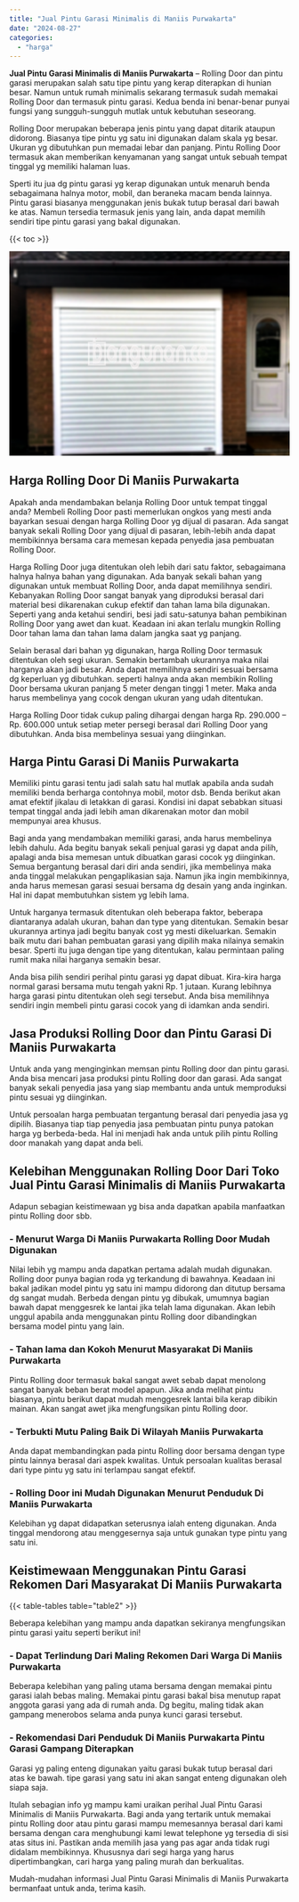 ```yaml
---
title: "Jual Pintu Garasi Minimalis di Maniis Purwakarta"
date: "2024-08-27"
categories: 
  - "harga"
---
```


**Jual Pintu Garasi Minimalis di Maniis Purwakarta** – Rolling Door dan pintu garasi merupakan salah satu tipe pintu yang kerap diterapkan di hunian besar. Namun untuk rumah minimalis sekarang termasuk sudah memakai Rolling Door dan termasuk pintu garasi. Kedua benda ini benar-benar punyai fungsi yang sungguh-sungguh mutlak untuk kebutuhan seseorang.

Rolling Door merupakan beberapa jenis pintu yang dapat ditarik ataupun didorong. Biasanya tipe pintu yg satu ini digunakan dalam skala yg besar. Ukuran yg dibutuhkan pun memadai lebar dan panjang. Pintu Rolling Door termasuk akan memberikan kenyamanan yang sangat untuk sebuah tempat tinggal yg memiliki halaman luas.

Sperti itu jua dg pintu garasi yg kerap digunakan untuk menaruh benda sebagaimana halnya motor, mobil, dan beraneka macam benda lainnya. Pintu garasi biasanya menggunakan jenis bukak tutup berasal dari bawah ke atas. Namun tersedia termasuk jenis yang lain, anda dapat memilih sendiri tipe pintu garasi yang bakal digunakan.

{{< toc >}}

![Jual Pintu Garasi Minimalis di Maniis Purwakarta](/images/pintu-garasi-69.png)

## Harga Rolling Door Di Maniis Purwakarta

Apakah anda mendambakan belanja Rolling Door untuk tempat tinggal anda? Membeli Rolling Door pasti memerlukan ongkos yang mesti anda bayarkan sesuai dengan harga Rolling Door yg dijual di pasaran. Ada sangat banyak sekali Rolling Door yang dijual di pasaran, lebih-lebih anda dapat membikinnya bersama cara memesan kepada penyedia jasa pembuatan Rolling Door.

Harga Rolling Door juga ditentukan oleh lebih dari satu faktor, sebagaimana halnya halnya bahan yang digunakan. Ada banyak sekali bahan yang digunakan untuk membuat Rolling Door, anda dapat memilihnya sendiri. Kebanyakan Rolling Door sangat banyak yang diproduksi berasal dari material besi dikarenakan cukup efektif dan tahan lama bila digunakan. Seperti yang anda ketahui sendiri, besi jadi satu-satunya bahan pembikinan Rolling Door yang awet dan kuat. Keadaan ini akan terlalu mungkin Rolling Door tahan lama dan tahan lama dalam jangka saat yg panjang.

Selain berasal dari bahan yg digunakan, harga Rolling Door termasuk ditentukan oleh segi ukuran. Semakin bertambah ukurannya maka nilai harganya akan jadi besar. Anda dapat memilihnya sendiri sesuai bersama dg keperluan yg dibutuhkan. seperti halnya anda akan membikin Rolling Door bersama ukuran panjang 5 meter dengan tinggi 1 meter. Maka anda harus membelinya yang cocok dengan ukuran yang udah ditentukan.

Harga Rolling Door tidak cukup paling dihargai dengan harga Rp. 290.000 – Rp. 600.000 untuk setiap meter persegi berasal dari Rolling Door yang dibutuhkan. Anda bisa membelinya sesuai yang diinginkan.

## Harga Pintu Garasi Di Maniis Purwakarta

Memiliki pintu garasi tentu jadi salah satu hal mutlak apabila anda sudah memiliki benda berharga contohnya mobil, motor dsb. Benda berikut akan amat efektif jikalau di letakkan di garasi. Kondisi ini dapat sebabkan situasi tempat tinggal anda jadi lebih aman dikarenakan motor dan mobil mempunyai area khusus.

Bagi anda yang mendambakan memiliki garasi, anda harus membelinya lebih dahulu. Ada begitu banyak sekali penjual garasi yg dapat anda pilih, apalagi anda bisa memesan untuk dibuatkan garasi cocok yg diinginkan. Semua bergantung berasal dari diri anda sendiri, jika membelinya maka anda tinggal melakukan pengaplikasian saja. Namun jika ingin membikinnya, anda harus memesan garasi sesuai bersama dg desain yang anda inginkan. Hal ini dapat membutuhkan sistem yg lebih lama.

Untuk harganya termasuk ditentukan oleh beberapa faktor, beberapa diantaranya adalah ukuran, bahan dan type yang ditentukan. Semakin besar ukurannya artinya jadi begitu banyak cost yg mesti dikeluarkan. Semakin baik mutu dari bahan pembuatan garasi yang dipilih maka nilainya semakin besar. Sperti itu juga dengan tipe yang ditentukan, kalau permintaan paling rumit maka nilai harganya semakin besar.

Anda bisa pilih sendiri perihal pintu garasi yg dapat dibuat. Kira-kira harga normal garasi bersama mutu tengah yakni Rp. 1 jutaan. Kurang lebihnya harga garasi pintu ditentukan oleh segi tersebut. Anda bisa memilihnya sendiri ingin membeli pintu garasi cocok yang di idamkan anda sendiri.

## Jasa Produksi Rolling Door dan Pintu Garasi Di Maniis Purwakarta

Untuk anda yang menginginkan memsan pintu Rolling door dan pintu garasi. Anda bisa mencari jasa produksi pintu Rolling door dan garasi. Ada sangat banyak sekali penyedia jasa yang siap membantu anda untuk memproduksi pintu sesuai yg diinginkan.

Untuk persoalan harga pembuatan tergantung berasal dari penyedia jasa yg dipilih. Biasanya tiap tiap penyedia jasa pembuatan pintu punya patokan harga yg berbeda-beda. Hal ini menjadi hak anda untuk pilih pintu Rolling door manakah yang dapat anda beli.

## Kelebihan Menggunakan Rolling Door Dari Toko Jual Pintu Garasi Minimalis di Maniis Purwakarta

Adapun sebagian keistimewaan yg bisa anda dapatkan apabila manfaatkan pintu Rolling door sbb.

### \- Menurut Warga Di Maniis Purwakarta Rolling Door Mudah Digunakan

Nilai lebih yg mampu anda dapatkan pertama adalah mudah digunakan. Rolling door punya bagian roda yg terkandung di bawahnya. Keadaan ini bakal jadikan model pintu yg satu ini mampu didorong dan ditutup bersama dg sangat mudah. Berbeda dengan pintu yg dibukak, umumnya bagian bawah dapat menggesrek ke lantai jika telah lama digunakan. Akan lebih unggul apabila anda menggunakan pintu Rolling door dibandingkan bersama model pintu yang lain.

### \- Tahan lama dan Kokoh Menurut Masyarakat Di Maniis Purwakarta

Pintu Rolling door termasuk bakal sangat awet sebab dapat menolong sangat banyak beban berat model apapun. Jika anda melihat pintu biasanya, pintu berikut dapat mudah menggesrek lantai bila kerap dibikin mainan. Akan sangat awet jika mengfungsikan pintu Rolling door.

### \- Terbukti Mutu Paling Baik Di Wilayah Maniis Purwakarta

Anda dapat membandingkan pada pintu Rolling door bersama dengan type pintu lainnya berasal dari aspek kwalitas. Untuk persoalan kualitas berasal dari type pintu yg satu ini terlampau sangat efektif.

### \- Rolling Door ini Mudah Digunakan Menurut Penduduk Di Maniis Purwakarta

Kelebihan yg dapat didapatkan seterusnya ialah enteng digunakan. Anda tinggal mendorong atau menggesernya saja untuk gunakan type pintu yang satu ini.

## Keistimewaan Menggunakan Pintu Garasi Rekomen Dari Masyarakat Di Maniis Purwakarta

{{< table-tables table="table2" >}}

Beberapa kelebihan yang mampu anda dapatkan sekiranya mengfungsikan pintu garasi yaitu seperti berikut ini!

### \- Dapat Terlindung Dari Maling Rekomen Dari Warga Di Maniis Purwakarta

Beberapa kelebihan yang paling utama bersama dengan memakai pintu garasi ialah bebas maling. Memakai pintu garasi bakal bisa menutup rapat anggota garasi yang ada di rumah anda. Dg begitu, maling tidak akan gampang menerobos selama anda punya kunci garasi tersebut.

### \- Rekomendasi Dari Penduduk Di Maniis Purwakarta Pintu Garasi Gampang Diterapkan

Garasi yg paling enteng digunakan yaitu garasi bukak tutup berasal dari atas ke bawah. tipe garasi yang satu ini akan sangat enteng digunakan oleh siapa saja.

Itulah sebagian info yg mampu kami uraikan perihal Jual Pintu Garasi Minimalis di Maniis Purwakarta. Bagi anda yang tertarik untuk memakai pintu Rolling door atau pintu garasi mampu memesannya berasal dari kami bersama dengan cara menghubungi kami lewat telephone yg tersedia di sisi atas situs ini. Pastikan anda memilih jasa yang pas agar anda tidak rugi didalam membikinnya. Khususnya dari segi harga yang harus dipertimbangkan, cari harga yang paling murah dan berkualitas.

Mudah-mudahan informasi Jual Pintu Garasi Minimalis di Maniis Purwakarta bermanfaat untuk anda, terima kasih.
